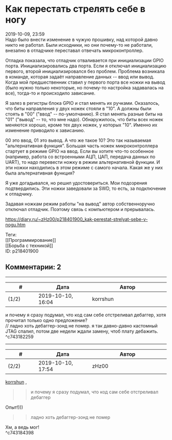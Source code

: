 Как перестать стрелять себе в ногу
==================================

  
2019-10-09, 23:59  
 Надо было внести изменение в чужую прошивку, над которой давно никто не работал. Были исходники, но они почему-то не работали, внезапно в отладчике переставал отвечать микроконтроллер.   
   
 Отладка показала, что отладчик отваливается при инициализации GPIO порта. Инициализировались два порта. Если я отключал инициализацию первого, второй инициализировался без проблем. Проблема возникала в команде, которая задаёт направление данных -- ввод или вывод. Когда мой предшественник ставил у первого порта все ножки на вывод (было нужно только некоторые, но почему-то настройка задавалась на все), тогда-то и происходило зависание.   
   
 Я залез в регистры блока GPIO и стал менять их ручками. Оказалось, что биты направления у двух ножек стояли в "10". А должны были стоять в "00" ("ввод" -- по-умолчанию). Я стал менять разные биты на "01" ("вывод" -- то, что мне надо). Обнаружилось, что биты всех ножек меняются хорошо, кроме тех двух ножек, у которых "10". Именно их изменение приводило к зависанию.   
   
 00 это ввод, 01 это вывод. А что же такое 10? Это так называемая "альтернативная функция". Большая часть ножек микроконтроллера стартует в режиме GPIO на ввод. Если вы хотите что-то особенное (например, работа со встроенными АЦП, ЦАП, передача данных по UART), то надо перевести ножку в режим альтернативной функции. И эти ножки находились в этом режиме с самого начала. Какая же у них была альтернативная функция?   
   
 Я уже догадывался, но решил удостовериться. Мои подозрения подтвердились. Эти ножки заведовали за SWD, то есть, за подключение к отладчику.   
   
 Задавая ножкам режим работы "на вывод" автор собственноручно отключал отладчик. Поэтому связь с компьютером и прерывалась.   
  
<https://diary.ru/~zHz00/p218401900_kak-perestat-strelyat-sebe-v-nogu.htm>  
  
Теги:  
[[Программирование]]  
[[Борьба с техникой]]  
ID: p218401900  


Комментарии: 2
--------------

  


---



|         #         |              Дата              |                     Автор                     |           ID           |
| --- | --- | --- | --- |
| (1/2) | 2019-10-10, 16:04 | korrshun | c743182259 |

  
 и почему я сразу подумал, что код сам себе отстреливал дебаггер, хотя прочитал только одно предложение?   
 // ладно хоть дебаггер-зонд не помер. я так давно-давно кастомный JTAG спалил, потом две недели ждали замену, чтоб плату дебажить.   
 ^c743182259

---



|         #         |              Дата              |                     Автор                     |           ID           |
| --- | --- | --- | --- |
| (2/2) | 2019-10-10, 17:54 | zHz00 | c743184398 |

  
  [korrshun](http://Igel-kun.diary.ru "kimi wo shiranai monogatari")  ,   
 >>и почему я сразу подумал, что код сам себе отстреливал дебаггер   
   
 Опыт!)))   
   
 >>ладно хоть дебаггер-зонд не помер   
   
 Хм, а ведь мог!   
 ^c743184398